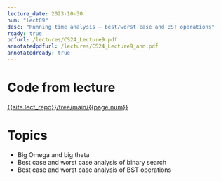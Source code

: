 ```yaml
---
lecture_date: 2023-10-30
num: "lect09"
desc: "Running time analysis – best/worst case and BST operations"
ready: true
pdfurl: /lectures/CS24_Lecture9.pdf
annotatedpdfurl: /lectures/CS24_Lecture9_ann.pdf
annotatedready: true	
---
```

# Code from lecture
[{{site.lect_repo}}/tree/main/{{page.num}}]({{site.lect_repo}}/tree/main/{{page.num}})

# Topics
* Big Omega and big theta
* Best case and worst case analysis of binary search 
* Best case and worst case analysis of BST operations
